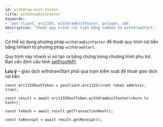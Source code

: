 ```yaml
---
id: withdraw-exit-faster
title: withdrawExitFaster
keywords:
- 'pos client, erc1155, withdrawExitFaster, polygon, sdk'
description: 'Thoát quy trình rút tiền bằng txHash từ withdrawStart.'
---
```


Có thể sử dụng phương pháp `withdrawExitFaster` để thoát quy trình rút tiền bằng txHash từ phương pháp `withdrawStart`.

Quy trình này nhanh vì nó tạo ra bằng chứng trong chương trình phụ trợ. Bạn cần định cấu hình [setProofAPI](/docs/develop/ethereum-polygon/matic-js/set-proof-api).

**Lưu ý** – giao dịch withdrawStart phải qua trạm kiểm soát để thoát giao dịch rút tiền.

```
const erc1155RootToken = posClient.erc1155(<root token address>, true);

const result = await erc1155RootToken.withdrawExitFaster(<burn tx hash>);

const txHash = await result.getTransactionHash();

const txReceipt = await result.getReceipt();

```
